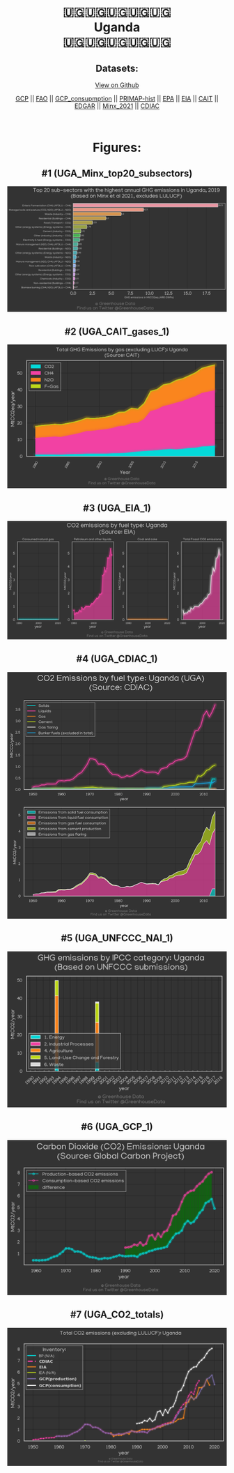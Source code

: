
<center>
<h1 align="center">
🇺🇬🇺🇬🇺🇬🇺🇬🇺🇬
<br>
Uganda
<br>
🇺🇬🇺🇬🇺🇬🇺🇬🇺🇬
</h1>
<h2>Datasets:</h2>
<p><a href="https://github.com/dquintani/GreenhouseData/tree/master/country_data/UGA_Uganda/data">View on Github</a>
<br></p><p><a href="data/UGA_GCP.csv">GCP</a> || <a href="data/UGA_FAO.csv">FAO</a> || <a href="data/UGA_GCP_consupmption.csv">GCP_consupmption</a> || <a href="data/UGA_PRIMAP-hist.csv">PRIMAP-hist</a> || <a href="data/UGA_EPA.csv">EPA</a> || <a href="data/UGA_EIA.csv">EIA</a> || <a href="data/UGA_CAIT.csv">CAIT</a> || <a href="data/UGA_EDGAR.csv">EDGAR</a> || <a href="data/UGA_Minx_2021.csv">Minx_2021</a> || <a href="data/UGA_CDIAC.csv">CDIAC</a></p><p><br></p>
<h1>Figures:</h1><h2>#1 (UGA_Minx_top20_subsectors)</h2>
<p><img alt="" src="figures/UGA_Minx_top20_subsectors.png" /></p><h2>#2 (UGA_CAIT_gases_1)</h2>
<p><img alt="" src="figures/UGA_CAIT_gases_1.png" /></p><h2>#3 (UGA_EIA_1)</h2>
<p><img alt="" src="figures/UGA_EIA_1.png" /></p><h2>#4 (UGA_CDIAC_1)</h2>
<p><img alt="" src="figures/UGA_CDIAC_1.png" /></p><h2>#5 (UGA_UNFCCC_NAI_1)</h2>
<p><img alt="" src="figures/UGA_UNFCCC_NAI_1.png" /></p><h2>#6 (UGA_GCP_1)</h2>
<p><img alt="" src="figures/UGA_GCP_1.png" /></p><h2>#7 (UGA_CO2_totals)</h2>
<p><img alt="" src="figures/UGA_CO2_totals.png" /></p>